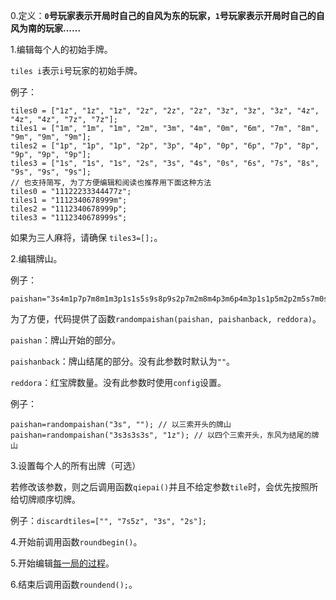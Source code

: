 0.定义：**`0`号玩家表示开局时自己的自风为东的玩家，`1`号玩家表示开局时自己的自风为南的玩家......**

1.编辑每个人的初始手牌。

`tiles i`表示`i`号玩家的初始手牌。

例子：

```
tiles0 = ["1z", "1z", "1z", "2z", "2z", "2z", "3z", "3z", "3z", "4z", "4z", "4z", "7z", "7z"];
tiles1 = ["1m", "1m", "1m", "2m", "3m", "4m", "0m", "6m", "7m", "8m", "9m", "9m", "9m"];
tiles2 = ["1p", "1p", "1p", "2p", "3p", "4p", "0p", "6p", "7p", "8p", "9p", "9p", "9p"];  
tiles3 = ["1s", "1s", "1s", "2s", "3s", "4s", "0s", "6s", "7s", "8s", "9s", "9s", "9s"];
// 也支持简写, 为了方便编辑和阅读也推荐用下面这种方法
tiles0 = "11122233344477z";
tiles1 = "1112340678999m";
tiles2 = "1112340678999p";  
tiles3 = "1112340678999s";
```

如果为三人麻将，请确保 `tiles3=[];`。

2.编辑牌山。

例子：

```
paishan="3s4m1p7p7m8m1m3p1s1s5s9s8p9s2p7m2m8m4p3m6p4m3p1s1p5m2p2m5s7m0s3m4m6m8m6p0m4p7p1p8p3p1s1p2m3m7s3p7s9m2p8p4p6m9p6m9p7p7s8p6p4p6z9s9s7p9p6p7s5s2p5z6s3z4s2z0p7z8s1z2s4z5m";
```

为了方便，代码提供了函数```randompaishan(paishan, paishanback, reddora)```。

`paishan`：牌山开始的部分。

`paishanback`：牌山结尾的部分。没有此参数时默认为`""`。

`reddora`：红宝牌数量。没有此参数时使用`config`设置。

例子：

```
paishan=randompaishan("3s", ""); // 以三索开头的牌山
paishan=randompaishan("3s3s3s3s", "1z"); // 以四个三索开头，东风为结尾的牌山
```

3.设置每个人的所有出牌（可选）

若修改该参数，则之后调用函数`qiepai()`并且不给定参数`tile`时，会优先按照所给切牌顺序切牌。

例子：`discardtiles=["", "7s5z", "3s", "2s"];`

4.开始前调用函数`roundbegin()`。

5.开始编辑[每一局的过程](每一局所使用的函数（段位场部分）.md)。

6.结束后调用函数`roundend();`。